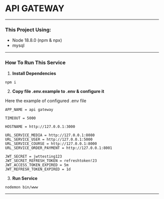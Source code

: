 # API GATEWAY
---
### This Project Using:
- Node 18.8.0 (npm & npx)
- mysql
---

### How To Run This Service
1. **Install Dependencies**
```
npm i
```
2. **Copy file .env.example to .env & configure it**

Here the example of configured .env file
```
APP_NAME = api gateway

TIMEOUT = 5000

HOSTNAME = http://127.0.0.1:3000

URL_SERVICE_MEDIA = http://127.0.0.1:8080
URL_SERVICE_USER = http://127.0.0.1:5000
URL_SERVICE_COURSE = http://127.0.0.1:8000
URL_SERVICE_ORDER_PAYMENT = http://127.0.0.1:8001

JWT_SECRET = jwttesting123
JWT_SECRET_REFRESH_TOKEN = refreshtoken!23
JWT_ACCESS_TOKEN_EXPIRED = 5m
JWT_REFRESH_TOKEN_EXPIRED = 1d
```
3. **Run Service**
```
nodemon bin/www
```
---
